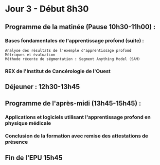 # Jour 3 - Début 8h30

## Programme de la matinée (Pause 10h30-11h00) :
  
  ### Bases fondamentales de l'apprentissage profond (suite) : 
    Analyse des résultats de l'exemple d'apprentissage profond
    Métriques et évaluation
    Méthode récente de ségmentation : Segment Anything Model (SAM)

  ### REX de l'Institut de Cancérologie de l'Ouest 

## Déjeuner : 12h30-13h45

## Programme de l'après-midi (13h45-15h45) :

  ### Applications et logiciels utilisant l'apprentissage profond en physique médicale

  ### Conclusion de la formation avec remise des attestations de présence

## Fin de l'EPU 15h45
